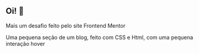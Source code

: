 
## Oi! 👋

Mais um desafio feito pelo site Frontend Mentor

Uma pequena seção de um blog, feito com CSS e Html, com uma pequena interação hover

